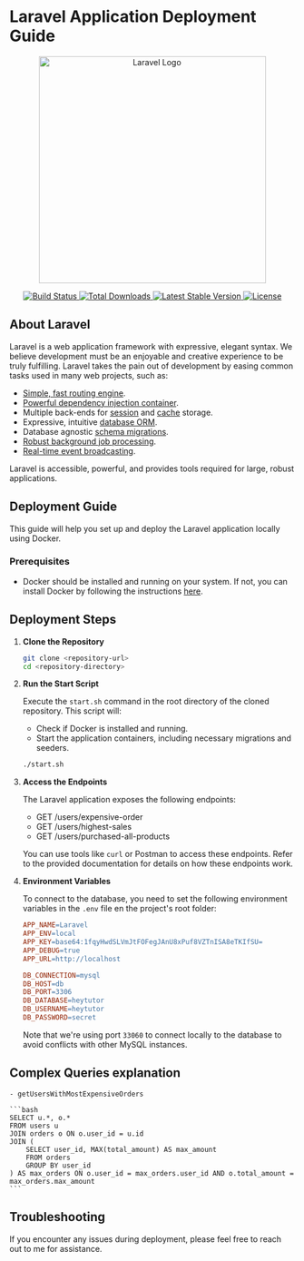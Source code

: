 # Laravel Application Deployment Guide

<p align="center">
    <a href="https://laravel.com" target="_blank">
        <img src="https://raw.githubusercontent.com/laravel/art/master/logo-lockup/5%20SVG/2%20CMYK/1%20Full%20Color/laravel-logolockup-cmyk-red.svg" width="400" alt="Laravel Logo">
    </a>
</p>

<p align="center">
    <a href="https://github.com/laravel/framework/actions">
        <img src="https://github.com/laravel/framework/workflows/tests/badge.svg" alt="Build Status">
    </a>
    <a href="https://packagist.org/packages/laravel/framework">
        <img src="https://img.shields.io/packagist/dt/laravel/framework" alt="Total Downloads">
    </a>
    <a href="https://packagist.org/packages/laravel/framework">
        <img src="https://img.shields.io/packagist/v/laravel/framework" alt="Latest Stable Version">
    </a>
    <a href="https://packagist.org/packages/laravel/framework">
        <img src="https://img.shields.io/packagist/l/laravel/framework" alt="License">
    </a>
</p>

## About Laravel

Laravel is a web application framework with expressive, elegant syntax. We believe development must be an enjoyable and creative experience to be truly fulfilling. Laravel takes the pain out of development by easing common tasks used in many web projects, such as:

- [Simple, fast routing engine](https://laravel.com/docs/routing).
- [Powerful dependency injection container](https://laravel.com/docs/container).
- Multiple back-ends for [session](https://laravel.com/docs/session) and [cache](https://laravel.com/docs/cache) storage.
- Expressive, intuitive [database ORM](https://laravel.com/docs/eloquent).
- Database agnostic [schema migrations](https://laravel.com/docs/migrations).
- [Robust background job processing](https://laravel.com/docs/queues).
- [Real-time event broadcasting](https://laravel.com/docs/broadcasting).

Laravel is accessible, powerful, and provides tools required for large, robust applications.

## Deployment Guide

This guide will help you set up and deploy the Laravel application locally using Docker.

### Prerequisites

- Docker should be installed and running on your system. If not, you can install Docker by following the instructions [here](https://docs.docker.com/get-docker/).

## Deployment Steps

1. **Clone the Repository**

    ```bash
    git clone <repository-url>
    cd <repository-directory>
    ```

2. **Run the Start Script**

    Execute the `start.sh` command in the root directory of the cloned repository. This script will:

    - Check if Docker is installed and running.
    - Start the application containers, including necessary migrations and seeders.

    ```bash
    ./start.sh
    ```

3. **Access the Endpoints**

    The Laravel application exposes the following endpoints:

    - GET /users/expensive-order
    - GET /users/highest-sales
    - GET /users/purchased-all-products

    You can use tools like `curl` or Postman to access these endpoints. Refer to the provided documentation for details on how these endpoints work.

4. **Environment Variables**

    To connect to the database, you need to set the following environment variables in the `.env` file en the project's root folder:

    ```makefile
    APP_NAME=Laravel
    APP_ENV=local
    APP_KEY=base64:1fqyHwdSLVmJtFOFegJAnU8xPuf8VZTnISA8eTKIfSU=
    APP_DEBUG=true
    APP_URL=http://localhost

    DB_CONNECTION=mysql
    DB_HOST=db
    DB_PORT=3306
    DB_DATABASE=heytutor
    DB_USERNAME=heytutor
    DB_PASSWORD=secret
    ```

    Note that we're using port `33060` to connect locally to the database to avoid conflicts with other MySQL instances.

## Complex Queries explanation

    - getUsersWithMostExpensiveOrders

    ```bash
    SELECT u.*, o.*
    FROM users u
    JOIN orders o ON o.user_id = u.id
    JOIN (
        SELECT user_id, MAX(total_amount) AS max_amount
        FROM orders
        GROUP BY user_id
    ) AS max_orders ON o.user_id = max_orders.user_id AND o.total_amount = max_orders.max_amount
    ```



## Troubleshooting

If you encounter any issues during deployment, please feel free to reach out to me for assistance.
